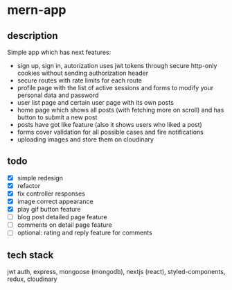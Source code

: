 # mern-app

## description
Simple app which has next features: 
- sign up, sign in, autorization uses jwt tokens through secure http-only cookies without sending authorization header 
- secure routes with rate limits for each route 
- profile page with the list of active sessions and forms to modify your personal data and password 
- user list page and certain user page with its own posts 
- home page which shows all posts (with fetching more on scroll) and has button to submit a new post 
- posts have got like feature (also it shows users who liked a post) 
- forms cover validation for all possible cases and fire notifications
- uploading images and store them on cloudinary

## todo
- [x] simple redesign
- [x] refactor
- [x] fix controller responses
- [x] image correct appearance
- [x] play gif button feature
- [ ] blog post detailed page feature
- [ ] comments on detail page feature
- [ ] optional: rating and reply feature for comments

## tech stack
jwt auth, express, mongoose (mongodb), nextjs (react), styled-components, redux, cloudinary
